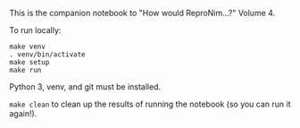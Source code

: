 This is the companion notebook to "How would ReproNim...?" Volume 4.

To run locally:

    make venv
    . venv/bin/activate
    make setup
    make run

Python 3, venv, and git must be installed.

`make clean` to clean up the results of running the notebook (so you can run 
it again!).
